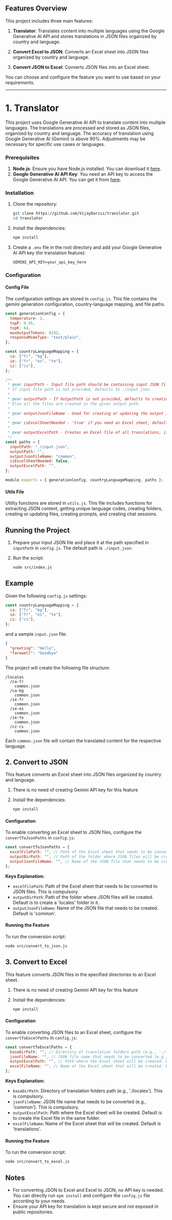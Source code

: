 
## Features Overview

This project includes three main features:

1. **Translator**: Translates content into multiple languages using the Google Generative AI API and stores translations in JSON files organized by country and language.

2. **Convert Excel to JSON**: Converts an Excel sheet into JSON files organized by country and language.

3. **Convert JSON to Excel**: Converts JSON files into an Excel sheet.

You can choose and configure the feature you want to use based on your requirements.

---

# 1. Translator

This project uses Google Generative AI API to translate content into multiple languages. The translations are processed and stored as JSON files, organized by country and language. The accuracy of translation using Google Generative AI (Gemini) is above 90%. Adjustments may be necessary for specific use cases or languages.

### Prerequisites

1. **Node.js**: Ensure you have Node.js installed. You can download it [here](https://nodejs.org/).
2. **Google Generative AI API Key**: You need an API key to access the Google Generative AI API. You can get it from [here](https://ai.google.dev/gemini-api/docs/api-key).

### Installation

1. Clone the repository:

    ```bash
    git clone https://github.com/VijayDarisi/translator.git
    cd translator
    ```

2. Install the dependencies:

    ```bash
    npm install
    ```

3. Create a `.env` file in the root directory and add your Google Generative AI API key (for translation feature):

    ```env
    GEMINI_API_KEY=your_api_key_here
    ```

### Configuration

#### Config File

The configuration settings are stored in `config.js`. This file contains the gemini generation configuration, country-language mapping, and file paths.

```javascript
const generationConfig = {
  temperature: 1,
  topP: 0.95,
  topK: 64,
  maxOutputTokens: 8192,
  responseMimeType: "text/plain",
};

const countryLanguageMapping = {
  ca: ["fr", "bg"],
  ie: ["fr", "es", "te"],
  cz: ["cs"],
};

/**
 * @var inputPath - Input file path should be containing input JSON file for translation.
 * If input file path is not provided, defaults to ./input.json
 *
 * @var outputPath - If OutputPath is not provided, defaults to creating a locales folder.
 * Else all the files are created in the given output path.
 *
 * @var outputJsonFileName - Used for creating or updating the output JSON file name
 *
 * @var isExcelSheetNeeded - 'true' if you need an Excel sheet, default is false
 *
 * @var outputExcelPath - Creates an Excel file of all translations, if not provided creates Excel file in the same folder.
 */
const paths = {
  inputPath: "./input.json",
  outputPath: "",
  outputJsonFileName: "common",
  isExcelSheetNeeded: false,
  outputExcelPath: "",
};

module.exports = { generationConfig, countryLanguageMapping, paths };
```

#### Utils File

Utility functions are stored in `utils.js`. This file includes functions for extracting JSON content, getting unique language codes, creating folders, creating or updating files, creating prompts, and creating chat sessions.

## Running the Project

1. Prepare your input JSON file and place it at the path specified in `inputPath` in `config.js`. The default path is `./input.json`.

2. Run the script:

    ```bash
    node src/index.js
    ```

## Example

Given the following `config.js` settings:

```javascript
const countryLanguageMapping = {
  ca: ["fr", "bg"],
  ie: ["fr", "es", "te"],
  cz: ["cs"],
};
```

and a sample `input.json` file:

```json
{
  "greeting": "Hello",
  "farewell": "Goodbye"
}
```

The project will create the following file structure:

```
/locales
  /ca-fr
    common.json
  /ca-bg
    common.json
  /ie-fr
    common.json
  /ie-es
    common.json
  /ie-te
    common.json
  /cz-cs
    common.json
```

Each `common.json` file will contain the translated content for the respective language.


## 2. Convert to JSON

This feature converts an Excel sheet into JSON files organized by country and language.

1. There is no need of creating Gemini API key for this feature

2. Install the dependencies:

    ```bash
    npm install
    ```

#### Configuration

To enable converting an Excel sheet to JSON files, configure the `convertToJsonPaths` in `config.js`:

```javascript
const convertToJsonPaths = {
  excelFilePath: "", // Path of the Excel sheet that needs to be converted to JSON files
  outputDirPath: "", // Path of the folder where JSON files will be created. Default: creates a 'locales' folder in it
  outputJsonFileName: "", // Name of the JSON file that needs to be created. Default: 'common'
};
```

**Keys Explanation:**

- `excelFilePath`: Path of the Excel sheet that needs to be converted to JSON files. This is compulsory.
- `outputDirPath`: Path of the folder where JSON files will be created. Default is to create a 'locales' folder in it.
- `outputJsonFileName`: Name of the JSON file that needs to be created. Default is 'common'.

#### Running the Feature

To run the conversion script:

```bash
node src/convert_to_json.js
```

## 3. Convert to Excel

This feature converts JSON files in the specified directories to an Excel sheet.

1. There is no need of creating Gemini API key for this feature

2. Install the dependencies:

    ```bash
    npm install
    ```

#### Configuration

To enable converting JSON files to an Excel sheet, configure the `convertToExcelPaths` in `config.js`:

```javascript
const convertToExcelPaths = {
  baseDirPath: "", // Directory of translation folders path (e.g., './locales')
  jsonFileName: "", // JSON file name that needs to be converted (e.g., 'common')
  outputExcelPath: "", // Path where the Excel sheet will be created. Default: at the same folder
  excelFileName: "", // Name of the Excel sheet that will be created. Default: 'translations'
};
```

**Keys Explanation:**

- `baseDirPath`: Directory of translation folders path (e.g., './locales'). This is compulsory.
- `jsonFileName`: JSON file name that needs to be converted (e.g., 'common'). This is compulsory.
- `outputExcelPath`: Path where the Excel sheet will be created. Default is to create the Excel file in the same folder.
- `excelFileName`: Name of the Excel sheet that will be created. Default is 'translations'.

#### Running the Feature

To run the conversion script:

```bash
node src/convert_to_excel.js
```

## Notes

- For converting JSON to Excel and Excel to JSON, no API key is needed. You can directly run `npm install` and configure the `config.js` file according to your needs.
- Ensure your API key for translation is kept secure and not exposed in public repositories.

